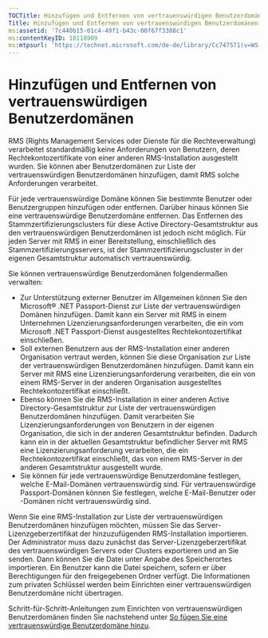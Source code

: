 ```yaml
---
TOCTitle: Hinzufügen und Entfernen von vertrauenswürdigen Benutzerdomänen
Title: Hinzufügen und Entfernen von vertrauenswürdigen Benutzerdomänen
ms:assetid: '7c440b15-01c4-49f1-b43c-00f67f3388c1'
ms:contentKeyID: 18118909
ms:mtpsurl: 'https://technet.microsoft.com/de-de/library/Cc747571(v=WS.10)'
---
```


Hinzufügen und Entfernen von vertrauenswürdigen Benutzerdomänen
===============================================================

RMS (Rights Management Services oder Dienste für die Rechteverwaltung) verarbeitet standardmäßig keine Anforderungen von Benutzern, deren Rechtekontozertifikate von einer anderen RMS-Installation ausgestellt wurden. Sie können aber Benutzerdomänen zur Liste der vertrauenswürdigen Benutzerdomänen hinzufügen, damit RMS solche Anforderungen verarbeitet.

Für jede vertrauenswürdige Domäne können Sie bestimmte Benutzer oder Benutzergruppen hinzufügen oder entfernen. Darüber hinaus können Sie eine vertrauenswürdige Benutzerdomäne entfernen. Das Entfernen des Stammzertifizierungsclusters für diese Active Directory-Gesamtstruktur aus den vertrauenswürdigen Benutzerdomänen ist jedoch nicht möglich. Für jeden Server mit RMS in einer Bereitstellung, einschließlich des Stammzertifizierungsservers, ist der Stammzertifizierungscluster in der eigenen Gesamtstruktur automatisch vertrauenswürdig.

Sie können vertrauenswürdige Benutzerdomänen folgendermaßen verwalten:

-   Zur Unterstützung externer Benutzer im Allgemeinen können Sie den Microsoft® .NET Passport-Dienst zur Liste der vertrauenswürdigen Domänen hinzufügen. Damit kann ein Server mit RMS in einem Unternehmen Lizenzierungsanforderungen verarbeiten, die ein vom Microsoft .NET Passport-Dienst ausgestelltes Rechtekontozertifikat einschließen.
-   Soll externen Benutzern aus der RMS-Installation einer anderen Organisation vertraut werden, können Sie diese Organisation zur Liste der vertrauenswürdigen Benutzerdomänen hinzufügen. Damit kann ein Server mit RMS eine Lizenzierungsanforderung verarbeiten, die ein von einem RMS-Server in der anderen Organisation ausgestelltes Rechtekontozertifikat einschließt.
-   Ebenso können Sie die RMS-Installation in einer anderen Active Directory-Gesamtstruktur zur Liste der vertrauenswürdigen Benutzerdomänen hinzufügen. Damit verarbeiten Sie Lizenzierungsanforderungen von Benutzern in der eigenen Organisation, die sich in der anderen Gesamtstruktur befinden. Dadurch kann ein in der aktuellen Gesamtstruktur befindlicher Server mit RMS eine Lizenzierungsanforderung verarbeiten, die ein Rechtekontozertifikat einschließt, das von einem RMS-Server in der anderen Gesamtstruktur ausgestellt wurde.
-   Sie können für jede vertrauenswürdige Benutzerdomäne festlegen, welche E-Mail-Domänen vertrauenswürdig sind. Für vertrauenswürdige Passport-Domänen können Sie festlegen, welche E-Mail-Benutzer oder -Domänen nicht vertrauenswürdig sind.

Wenn Sie eine RMS-Installation zur Liste der vertrauenswürdigen Benutzerdomänen hinzufügen möchten, müssen Sie das Server-Lizenzgeberzertifikat der hinzuzufügenden RMS-Installation importieren. Der Administrator muss dazu zunächst das Server-Lizenzgeberzertifikat des vertrauenswürdigen Servers oder Clusters exportieren und an Sie senden. Dann können Sie die Datei unter Angabe des Speicherortes importieren. Ein Benutzer kann die Datei speichern, sofern er über Berechtigungen für den freigegebenen Ordner verfügt. Die Informationen zum privaten Schlüssel werden beim Einrichten einer vertrauenswürdigen Benutzerdomäne nicht übertragen.

Schritt-für-Schritt-Anleitungen zum Einrichten von vertrauenswürdigen Benutzerdomänen finden Sie nachstehend unter [So fügen Sie eine vertrauenswürdige Benutzerdomäne hinzu](https://technet.microsoft.com/ed672e58-6272-4ac0-a434-d1d938037e93).